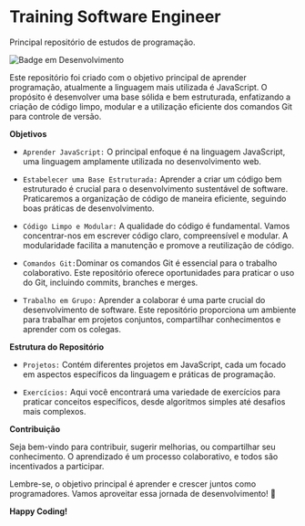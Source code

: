 # Training Software Engineer
Principal repositório de estudos de programação.

![Badge em Desenvolvimento](http://img.shields.io/static/v1?label=STATUS&message=EM%20DESENVOLVIMENTO&color=GREEN&style=for-the-badge)


Este repositório foi criado com o objetivo principal de aprender programação, atualmente a linguagem mais utilizada é JavaScript. O propósito é desenvolver uma base sólida e bem estruturada, enfatizando a criação de código limpo, modular e a utilização eficiente dos comandos Git para controle de versão.

**Objetivos**

- `Aprender JavaScript:` O principal enfoque é na linguagem JavaScript, uma linguagem amplamente utilizada no desenvolvimento web.

- `Estabelecer uma Base Estruturada:` Aprender a criar um código bem estruturado é crucial para o desenvolvimento sustentável de software. Praticaremos a organização de código de maneira eficiente, seguindo boas práticas de desenvolvimento.

- `Código Limpo e Modular:` A qualidade do código é fundamental. Vamos concentrar-nos em escrever código claro, compreensível e modular. A modularidade facilita a manutenção e promove a reutilização de código.

- `Comandos Git:`Dominar os comandos Git é essencial para o trabalho colaborativo. Este repositório oferece oportunidades para praticar o uso do Git, incluindo commits, branches e merges.

- `Trabalho em Grupo:` Aprender a colaborar é uma parte crucial do desenvolvimento de software. Este repositório proporciona um ambiente para trabalhar em projetos conjuntos, compartilhar conhecimentos e aprender com os colegas.

**Estrutura do Repositório**

- `Projetos:` Contém diferentes projetos em JavaScript, cada um focado em aspectos específicos da linguagem e práticas de programação.

- `Exercícios:` Aqui você encontrará uma variedade de exercícios para praticar conceitos específicos, desde algoritmos simples até desafios mais complexos.

**Contribuição**

Seja bem-vindo para contribuir, sugerir melhorias, ou compartilhar seu conhecimento. O aprendizado é um processo colaborativo, e todos são incentivados a participar.

Lembre-se, o objetivo principal é aprender e crescer juntos como programadores. Vamos aproveitar essa jornada de desenvolvimento! 🚀

**Happy Coding!**
